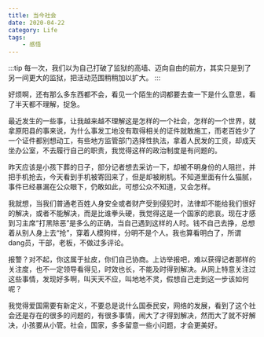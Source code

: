 ```yaml
---
title: 当今社会
date: 2020-04-22
category: Life
tags:
    - 感悟
---
```


:::tip
每一次，我们以为自己打破了监狱的高墙、迈向自由的前方，其实只是到了另一间更大的监狱，把活动范围稍稍加以扩大。
:::

<!-- more -->

好烦啊，还有那么多东西都不会，看见一个陌生的词都要去查一下是什么意思，看了半天都不理解，捉急。

最近发生的一些事，让我越来越不理解这是怎样的一个社会，怎样的一个世界，就拿原阳县的事来说，为什么事发工地没有取得相关的证件就敢施工，而老百姓少了一个证件都别想动工，有些地方监管部门选择性执法，拿着人民发的工资，却成天坐办公室，不去履行自己的职责，我觉得这样的政治制度是有问题的。

昨天应该是小孩下葬的日子，部分记者想去采访一下，却被不明身份的人阻拦，并把手机抢去，今天看到手机被寄回来了，但是却被刷机。不知道里面有什么猫腻，事件已经暴漏在公众眼下，仍敢如此，可想公众不知道，又会怎样。

我就想，当我们普通老百姓人身安全或者财产受到侵犯时，法律却不能给我们很好的解决，或者不能解决，而是比谁拳头硬，我觉得这是一个国家的悲哀。现在才感到习主席“打黑除恶”是多么的正确，当自己遇到这样的人时。钱不自己去挣，总想着从别人身上去“抢”，穿着人模狗样，分明不是个人。我也算看明白了，所谓dang员，干部，老板，不做过多评论。

报警？对不起，你这属于扯皮，你们自己协商。上访举报吧，难以获得记者那样的关注度，也不一定领导看得见，时效也长，不能及时得到解决。从网上特意关注过这些事情，发现好多啊，叫天天不应，叫地地不灵，假想自己走到这一步该如何呢？

我觉得爱国需要有新定义，不要总是说什么国泰民安，网络的发展，看到了这个社会还是存在的很多的问题的，有很多事情，闹大了才得到解决，然而大了就不好解决，小孩要从小管。社会，国家，多多留意一些小问题，才会更美好。